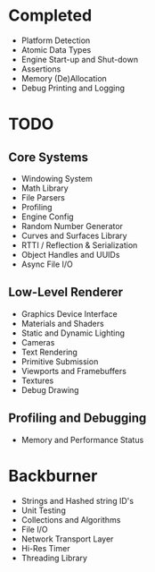 # Completed
- Platform Detection
- Atomic Data Types
- Engine Start-up and Shut-down
- Assertions
- Memory (De)Allocation
- Debug Printing and Logging

# TODO
## Core Systems
- Windowing System
- Math Library
- File Parsers
- Profiling
- Engine Config
- Random Number Generator
- Curves and Surfaces Library
- RTTI / Reflection & Serialization
- Object Handles and UUIDs
- Async File I/O

## Low-Level Renderer
- Graphics Device Interface
- Materials and Shaders
- Static and Dynamic Lighting
- Cameras
- Text Rendering
- Primitive Submission
- Viewports and Framebuffers
- Textures
- Debug Drawing

## Profiling and Debugging
- Memory and Performance Status

# Backburner
- Strings and Hashed string ID's
- Unit Testing
- Collections and Algorithms
- File I/O
- Network Transport Layer
- Hi-Res Timer
- Threading Library